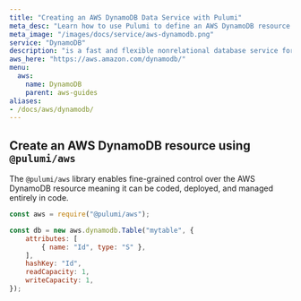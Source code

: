```yaml
---
title: "Creating an AWS DynamoDB Data Service with Pulumi"
meta_desc: "Learn how to use Pulumi to define an AWS DynamoDB resource which can then be deployed to AWS and managed as infrastructure as code."
meta_image: "/images/docs/service/aws-dynamodb.png"
service: "DynamoDB"
description: "is a fast and flexible nonrelational database service for all applications that need consistent, single-digit millisecond latency at any scale"
aws_here: "https://aws.amazon.com/dynamodb/"
menu:
  aws:
    name: DynamoDB
    parent: aws-guides
aliases:
- /docs/aws/dynamodb/
---
```


## Create an AWS DynamoDB resource using `@pulumi/aws`

The `@pulumi/aws` library enables fine-grained control over the AWS DynamoDB resource meaning it can be coded, deployed, and managed entirely in code.

```javascript
const aws = require("@pulumi/aws");

const db = new aws.dynamodb.Table("mytable", {
    attributes: [
        { name: "Id", type: "S" },
    ],
    hashKey: "Id",
    readCapacity: 1,
    writeCapacity: 1,
});
```
